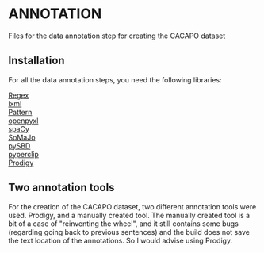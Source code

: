 # ANNOTATION
Files for the data annotation step for creating the CACAPO dataset

<h2>Installation</h2>

For all the data annotation steps, you need the following libraries:

[Regex](https://pypi.org/project/regex/)<br/>
[lxml](https://pypi.org/project/lxml/)<br/>
[Pattern](https://www.clips.uantwerpen.be/pages/pattern/)<br/>
[openpyxl](https://pypi.org/project/openpyxl/)<br/>
[spaCy](https://spacy.io/usage/)<br/>
[SoMaJo](https://github.com/tsproisl/SoMaJo)<br/>
[pySBD](https://github.com/nipunsadvilkar/pySBD)<br/>
[pyperclip](https://pypi.org/project/pyperclip/)<br/>
[Prodigy](https://prodi.gy/)<br/>

<h2>Two annotation tools</h2>
For the creation of the CACAPO dataset, two different annotation tools were used. Prodigy, and a manually created tool. The manually created tool is a bit of a case of "reinventing the wheel", and it still contains some bugs (regarding going back to previous sentences) and the build does not save the text location of the annotations. So I would advise using Prodigy.

